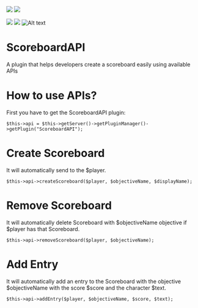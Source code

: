 [![](https://poggit.pmmp.io/shield.state/Scoreboard-API)](https://poggit.pmmp.io/p/Scoreboard-API)
<a href="https://poggit.pmmp.io/p/Scoreboard-API"><img src="https://poggit.pmmp.io/shield.state/Scoreboard-API"></a>

[![](https://poggit.pmmp.io/shield.api/Scoreboard-API)](https://poggit.pmmp.io/p/Scoreboard-API)
<a href="https://poggit.pmmp.io/p/Scoreboard-API"><img src="https://poggit.pmmp.io/shield.api/Scoreboard-API"></a>
![Alt text](https://media.forgecdn.net/avatars/125/449/636427205900083128.png)
# ScoreboardAPI
A plugin that helps developers create a scoreboard easily using available APIs
# How to use APIs?
 First you have to get the ScoreboardAPI plugin:
```
$this->api = $this->getServer()->getPluginManager()->getPlugin("ScoreboardAPI");
```
# Create Scoreboard
It will automatically send to the $player.
```
$this->api->createScoreboard($player, $objectiveName, $displayName);
```
# Remove Scoreboard
It will automatically delete Scoreboard with $objectiveName objective if $player has that Scoreboard.
```
$this->api->removeScoreboard($player, $objectiveName);
```
# Add Entry
It will automatically add an entry to the Scoreboard with the objective $objectiveName with the score $score and the character $text.
```
$this->api->addEntry($player, $objectiveName, $score, $text);
```
